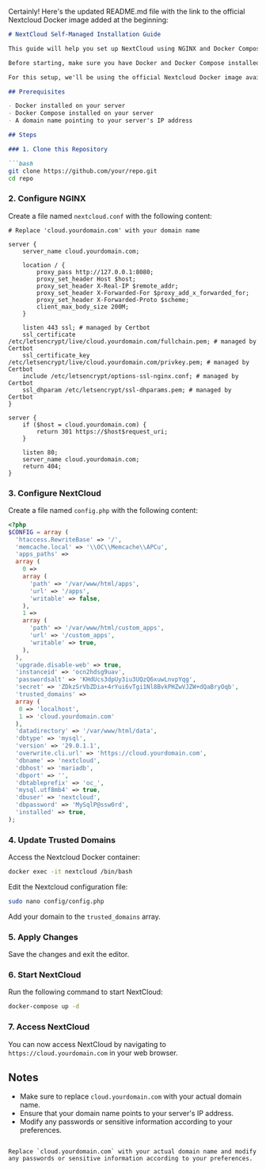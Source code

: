 Certainly! Here's the updated README.md file with the link to the official Nextcloud Docker image added at the beginning:

```markdown
# NextCloud Self-Managed Installation Guide

This guide will help you set up NextCloud using NGINX and Docker Compose.

Before starting, make sure you have Docker and Docker Compose installed on your server. If not, you can install them by following the instructions on the [Docker website](https://docs.docker.com/get-docker/) and [Docker Compose documentation](https://docs.docker.com/compose/install/).

For this setup, we'll be using the official Nextcloud Docker image available on Docker Hub. You can find more information about the Nextcloud Docker image on [Docker Hub](https://hub.docker.com/_/nextcloud).

## Prerequisites

- Docker installed on your server
- Docker Compose installed on your server
- A domain name pointing to your server's IP address

## Steps

### 1. Clone this Repository

```bash
git clone https://github.com/your/repo.git
cd repo
```

### 2. Configure NGINX

Create a file named `nextcloud.conf` with the following content:

```
# Replace 'cloud.yourdomain.com' with your domain name

server {
    server_name cloud.yourdomain.com;

    location / {
        proxy_pass http://127.0.0.1:8080;
        proxy_set_header Host $host;
        proxy_set_header X-Real-IP $remote_addr;
        proxy_set_header X-Forwarded-For $proxy_add_x_forwarded_for;
        proxy_set_header X-Forwarded-Proto $scheme;
        client_max_body_size 200M;
    }

    listen 443 ssl; # managed by Certbot
    ssl_certificate /etc/letsencrypt/live/cloud.yourdomain.com/fullchain.pem; # managed by Certbot
    ssl_certificate_key /etc/letsencrypt/live/cloud.yourdomain.com/privkey.pem; # managed by Certbot
    include /etc/letsencrypt/options-ssl-nginx.conf; # managed by Certbot
    ssl_dhparam /etc/letsencrypt/ssl-dhparams.pem; # managed by Certbot
}

server {
    if ($host = cloud.yourdomain.com) {
        return 301 https://$host$request_uri;
    }

    listen 80;
    server_name cloud.yourdomain.com;
    return 404;
}
```

### 3. Configure NextCloud

Create a file named `config.php` with the following content:

```php
<?php
$CONFIG = array (
  'htaccess.RewriteBase' => '/',
  'memcache.local' => '\\OC\\Memcache\\APCu',
  'apps_paths' => 
  array (
    0 => 
    array (
      'path' => '/var/www/html/apps',
      'url' => '/apps',
      'writable' => false,
    ),
    1 => 
    array (
      'path' => '/var/www/html/custom_apps',
      'url' => '/custom_apps',
      'writable' => true,
    ),
  ),
  'upgrade.disable-web' => true,
  'instanceid' => 'ocn2hdsg9uav',
  'passwordsalt' => 'KHdUcs3dpUy3iu3UQzQ6xuwLnvpYqg',
  'secret' => 'ZDkzSrVbZDia+4rYui6vTgi1Nl8BvkPHZwVJZW+dQaBryOqb',
  'trusted_domains' => 
  array (
   0 => 'localhost',
   1 => 'cloud.yourdomain.com'
  ),
  'datadirectory' => '/var/www/html/data',
  'dbtype' => 'mysql',
  'version' => '29.0.1.1',
  'overwrite.cli.url' => 'https://cloud.yourdomain.com',
  'dbname' => 'nextcloud',
  'dbhost' => 'mariadb',
  'dbport' => '',
  'dbtableprefix' => 'oc_',
  'mysql.utf8mb4' => true,
  'dbuser' => 'nextcloud',
  'dbpassword' => 'MySqlP@ssw0rd',
  'installed' => true,
);
```

### 4. Update Trusted Domains

Access the Nextcloud Docker container:

```bash
docker exec -it nextcloud /bin/bash
```

Edit the Nextcloud configuration file:

```bash
sudo nano config/config.php
```

Add your domain to the `trusted_domains` array.

### 5. Apply Changes

Save the changes and exit the editor.

### 6. Start NextCloud

Run the following command to start NextCloud:

```bash
docker-compose up -d
```

### 7. Access NextCloud

You can now access NextCloud by navigating to `https://cloud.yourdomain.com` in your web browser.

## Notes

- Make sure to replace `cloud.yourdomain.com` with your actual domain name.
- Ensure that your domain name points to your server's IP address.
- Modify any passwords or sensitive information according to your preferences.
```

Replace `cloud.yourdomain.com` with your actual domain name and modify any passwords or sensitive information according to your preferences.